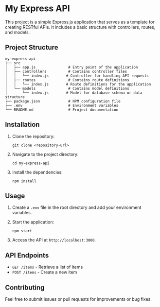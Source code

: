# My Express API

This project is a simple Express.js application that serves as a template for creating RESTful APIs. It includes a basic structure with controllers, routes, and models.

## Project Structure

```
my-express-api
├── src
│   ├── app.js               # Entry point of the application
│   ├── controllers          # Contains controller files
│   │   └── index.js        # Controller for handling API requests
│   ├── routes               # Contains route definitions
│   │   └── index.js        # Route definitions for the application
│   └── models               # Contains model definitions
│       └── index.js        # Model for database schema or data structure
├── package.json             # NPM configuration file
├── .env                     # Environment variables
└── README.md                # Project documentation
```

## Installation

1. Clone the repository:
   ```
   git clone <repository-url>
   ```

2. Navigate to the project directory:
   ```
   cd my-express-api
   ```

3. Install the dependencies:
   ```
   npm install
   ```

## Usage

1. Create a `.env` file in the root directory and add your environment variables.

2. Start the application:
   ```
   npm start
   ```

3. Access the API at `http://localhost:3000`.

## API Endpoints

- `GET /items` - Retrieve a list of items
- `POST /items` - Create a new item

## Contributing

Feel free to submit issues or pull requests for improvements or bug fixes.